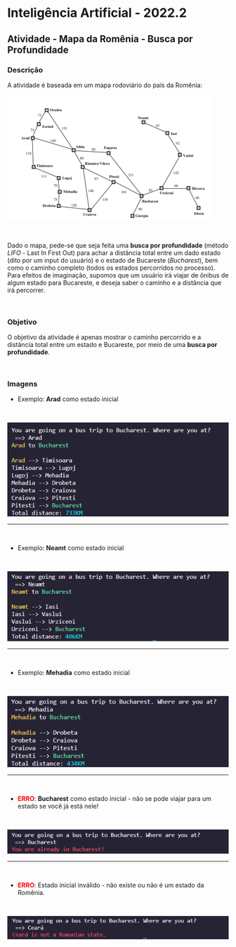 # Inteligência Artificial - 2022.2

## Atividade - Mapa da Romênia - Busca por Profundidade

### Descrição
A atividade é baseada em um mapa rodoviário do país da Romênia:
<br>

![map](images/romania_map.png)

<br>

Dado o mapa, pede-se que seja feita uma **busca por profundidade** (método *LIFO* - Last In First Out) para achar a distância total entre um dado estado (dito por um input do usuário) e o estado de Bucareste (*Bucharest*), bem como o caminho completo (todos os estados percorridos no processo). Para efeitos de imaginação, supomos que um usuário irá viajar de ônibus de algum estado para Bucareste, e deseja saber o caminho e a distância que irá percorrer.

<br>

### Objetivo
O objetivo da atividade é apenas mostrar o caminho percorrido e a distância total entre um estado e Bucareste, por meio de uma **busca por profundidade**.

<br>

### Imagens

* Exemplo: **Arad** como estado inicial

<br>

![arad](images/arad_example.png)

<hr>
<br>

* Exemplo: **Neamt** como estado inicial

<br>


![neamt](images/neamt_example.png)

<hr>
<br>

* Exemplo: **Mehadia** como estado inicial

<br>

![mehadia](images/mehadia_example.png)

<hr>
<br>

* <span style="color:red">**ERRO**</span>: **Bucharest** como estado inicial - não se pode viajar para um estado se você já está nele!

<br>

![error1_alreadyin](images/already_in_state.png)

<hr>
<br>

* <span style="color:red">**ERRO**</span>: Estado inicial inválido - não existe ou não é um estado da Romênia.

<br>

![error2_notvalid](images/not_state.png)

<br>